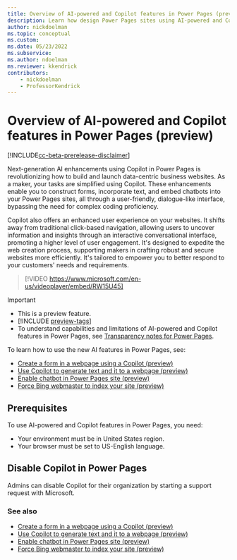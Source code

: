 ```yaml
---
title: Overview of AI-powered and Copilot features in Power Pages (preview)
description: Learn how design Power Pages sites using AI-powered and Copilot features.
author: nickdoelman
ms.topic: conceptual
ms.custom: 
ms.date: 05/23/2022
ms.subservice:
ms.author: ndoelman
ms.reviewer: kkendrick
contributors:
    - nickdoelman
    - ProfessorKendrick
---
```


# Overview of AI-powered and Copilot features in Power Pages (preview)

[!INCLUDE[cc-beta-prerelease-disclaimer](../includes/cc-beta-prerelease-disclaimer.md)]

Next-generation AI enhancements using Copilot in Power Pages is revolutionizing how to build and launch data-centric business websites. As a maker, your tasks are simplified using Copilot. These enhancements enable you to construct forms, incorporate text, and embed chatbots into your Power Pages sites, all  through a user-friendly, dialogue-like interface, bypassing the need for complex coding proficiency.

Copilot also offers an enhanced user experience on your websites. It shifts away from traditional click-based navigation, allowing users to uncover information and insights through an interactive conversational interface, promoting a higher level of user engagement. It's designed to expedite the web creation process, supporting makers in crafting robust and secure websites more efficiently. It's tailored to empower you to better respond to your customers' needs and requirements.

>[!VIDEO https://www.microsoft.com/en-us/videoplayer/embed/RW15U45]

> [!IMPORTANT]
> - This is a preview feature.
> - [!INCLUDE [preview-tags](../includes/cc-preview-features-definition.md)]
> - To understand capabilities and limitations of AI-powered and Copilot features in Power Pages, see [Transparency notes for Power Pages](../transparency-note.md).

To learn how to use the new AI features in Power Pages, see:

- [Create a form in a webpage using a Copilot (preview)](../getting-started/add-form-copilot.md)
- [Use Copilot to generate text and it to a webpage (preview)](../getting-started/add-text-copilot.md)
- [Enable chatbot in Power Pages site (preview)](../getting-started/enable-chatbot.md)
- [Force Bing webmaster to index your site (preview)](../getting-started/force-bing-index.md)

## Prerequisites

To use AI-powered and Copilot features in Power Pages, you need:

- Your environment must be in United States region.
- Your browser must be set to US-English language.

## Disable Copilot in Power Pages

Admins can disable Copilot for their organization by starting a support request with Microsoft.

### See also

- [Create a form in a webpage using a Copilot (preview)](../getting-started/add-form-copilot.md)
- [Use Copilot to generate text and it to a webpage (preview)](../getting-started/add-text-copilot.md)
- [Enable chatbot in Power Pages site (preview)](../getting-started/enable-chatbot.md)
- [Force Bing webmaster to index your site (preview)](../getting-started/force-bing-index.md)
